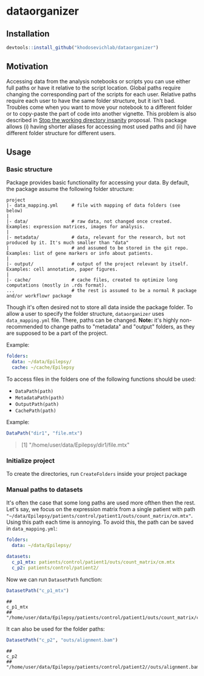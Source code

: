 # dataorganizer

## Installation

```R
devtools::install_github("khodosevichlab/dataorganizer")
```

## Motivation

Accessing data from the analysis notebooks or scripts you can use either full paths or have it relative to the script location. Global paths require changing the corresponding part of the scripts for each user. Relative paths require each user to have the same folder structure, but it isn't bad. Troubles come when you want to move your notebook to a different folder or to copy-paste the part of code into another vignette. This problem is also described in [Stop the working directory insanity](https://gist.github.com/jennybc/362f52446fe1ebc4c49f#problem-statement) proposal. This package allows (i) having shorter aliases for accessing most used paths and (ii) have different folder structure for different users.

## Usage

### Basic structure

Package provides basic functionality for accessing your data.
By default, the package assume the following folder structure:

```
project
|- data_mapping.yml     # file with mapping of data folders (see below)
|
|- data/                # raw data, not changed once created. Examples: expression matrices, images for analysis.
|
|- metadata/            # data, relevant for the research, but not produced by it. It's much smaller than "data" 
|                       # and assumed to be stored in the git repo. Examples: list of gene markers or info about patients.
|
|- output/              # output of the project relevant by itself. Examples: cell annotation, paper figures.
|
|- cache/               # cache files, created to optimize long computations (mostly in .rds format).
...                     # the rest is assumed to be a normal R package and/or workflowr package
```

Though it's often desired not to store all data inside the package folder. To allow a user 
to specify the folder structure, `dataorganizer` uses `data_mapping.yml` file. There, paths
can be changed. **Note:** it's highly non-recommended to change paths to "metadata" and "output"
folders, as they are supposed to be a part of the project.

Example:

```yaml
folders:
  data: ~/data/Epilepsy/
  cache: ~/cache/Epilepsy
```

To access files in the folders one of the following functions should be used:
- `DataPath(path)`
- `MetadataPath(path)`
- `OutputPath(path)`
- `CachePath(path)`

Example:

```R
DataPath("dir1", "file.mtx")
```
> [1] "/home/user/data/Epilepsy/dir1/file.mtx"

### Initialize project

To create the directories, run `CreateFolders` inside your project package

### Manual paths to datasets

It's often the case that some long paths are used more ofthen then the rest. Let's say,
we focus on the expression matrix from a single patient with path 
`"~/data/Epilepsy/patients/control/patient1/outs/count_matrix/cm.mtx"`. Using this path each 
time is annoying. To avoid this, the path can be saved in `data_mapping.yml`:

```yaml
folders:
  data: ~/data/Epilepsy/

datasets:
  c_p1_mtx: patients/control/patient1/outs/count_matrix/cm.mtx
  c_p2: patients/control/patient2/
```

Now we can run `DatasetPath` function:

```R
DatasetPath("c_p1_mtx")
```
    ##                                                                      c_p1_mtx
    ## "/home/user/data/Epilepsy/patients/control/patient1/outs/count_matrix/cm.mtx"

It can also be used for the folder paths:

```R
DatasetPath("c_p2", "outs/alignment.bam")
```
    ##                                                                     c_p2
    ## "/home/user/data/Epilepsy/patients/control/patient2//outs/alignment.bam"
